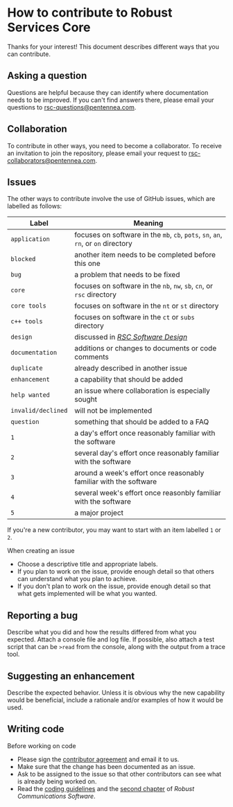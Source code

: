 # How to contribute to Robust Services Core

Thanks for your interest!  This document describes different ways that you can contribute.

## Asking a question
Questions are helpful because they can identify where documentation needs to be improved.
If you can't find answers there, please email your questions to rsc-questions@pentennea.com.

## Collaboration
To contribute in other ways, you need to become a collaborator.  To receive an invitation
to join the repository, please email your request to rsc-collaborators@pentennea.com.

## Issues

The other ways to contribute involve the use of GitHub issues, which are labelled as follows:

Label | Meaning
------|--------
`application` | focuses on software in the `mb`, `cb`, `pots`, `sn`, `an`, `rn`, or `on` directory
`blocked` | another item needs to be completed before this one
`bug` | a problem that needs to be fixed
`core` | focuses on software in the `nb`, `nw`, `sb`, `cn`, or `rsc` directory
`core tools` | focuses on software in the `nt` or `st` directory
`c++ tools` | focuses on software in the `ct` or `subs` directory
`design` | discussed in [_RSC Software Design_](/docs/RSC-Software-Design.pdf)
`documentation` | additions or changes to documents or code comments
`duplicate` | already described in another issue
`enhancement` | a capability that should be added
`help wanted` | an issue where collaboration is especially sought
`invalid/declined` | will not be implemented
`question` | something that should be added to a FAQ
`1` | a day's effort once reasonably familiar with the software
`2` | several day's effort once reasonably familiar with the software
`3` | around a week's effort once reasonably familiar with the software
`4` | several week's effort once reasonbly familiar with the software
`5` | a major project

If you're a new contributor, you may want to start with an item labelled `1` or `2`.

When creating an issue
- Choose a descriptive title and appropriate labels.
- If you plan to work on the issue, provide enough detail so that others can
understand what you plan to achieve.
- If you don't plan to work on the issue, provide enough detail so that what
gets implemented will be what you wanted.

## Reporting a bug
Describe what you did and how the results differed from what you expected.  Attach a
console file and log file.  If possible, also attach a test script that can be `>read`
from the console, along with the output from a trace tool.

## Suggesting an enhancement
Describe the expected behavior.  Unless it is obvious why the new capability would be
beneficial, include a rationale and/or examples of how it would be used.

## Writing code
Before working on code
- Please sign the [contributor agreement](/AGREEMENT.md) and email it to us.
- Make sure that the change has been documented as an issue.
- Ask to be assigned to the issue so that other contributors can see what is already
being worked on.
- Read the [coding guidelines](/docs/RSC-Coding-Guidelines.md) and the [second
chapter](/docs/RCS-chapter-2.pdf) of *Robust Communications Software*.
